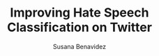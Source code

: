 ---
paperId: 81
author: Susana Benavidez
publicationauthor: Benavidez, S.
title: Improving Hate Speech Classification on Twitter
pdf: Poster_Benavidez_Susana.pdf
poster: --
alt: --
type: Poster
topic: FAT
link: --
conference: neurips
year: 2019
tags: neurips-2019
location: Vancouver, Canada
---